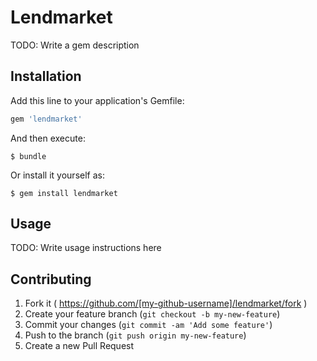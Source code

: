 # Lendmarket

TODO: Write a gem description

## Installation

Add this line to your application's Gemfile:

```ruby
gem 'lendmarket'
```

And then execute:

    $ bundle

Or install it yourself as:

    $ gem install lendmarket

## Usage

TODO: Write usage instructions here

## Contributing

1. Fork it ( https://github.com/[my-github-username]/lendmarket/fork )
2. Create your feature branch (`git checkout -b my-new-feature`)
3. Commit your changes (`git commit -am 'Add some feature'`)
4. Push to the branch (`git push origin my-new-feature`)
5. Create a new Pull Request
